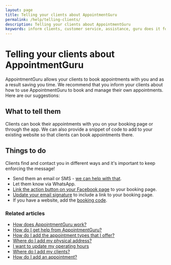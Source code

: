 ```yaml
---
layout: page
title: Telling your clients about AppointmentGuru
permalink: /help/telling-clients/
description: Telling your clients about AppointmentGuru
keywords: inform clients, customer service, assistance, guru does it for you
---
```


# Telling your clients about AppointmentGuru

AppointmentGuru allows your clients to book appointments with you and as a result saving you time. We recommend that you inform your clients about how to use AppointmentGuru to book and manage their own appointments. Here are our suggestions:

## What to tell them

Clients can book their appointments with you on your booking page or through the app. We can also provide a snippet of code to add to your existing website so that clients can book appointments there.

## Things to do

Clients find and contact you in different ways and it's important to keep enforcing the message!

* Send them an email or SMS - [we can help with that](/help/send-a-client-email).
* Let them know via WhatsApp.
* [Link the action button on your Facebook page](/help/linking-facebook) to your booking page.
* [Update your email signature](updating-your-signature) to include a link to your booking page.
* If you have a website, add the [booking code](booking-widget).

### Related articles

* [How does AppointmentGuru work?](/help/how-does-appointmentguru-work)
* [How do I get help from AppointmentGuru?](/help/how-do-I-get-help)
* [How do I add the appointment types that I offer?](/help/add-appointment-types)
* [Where do I add my physical address?](/help/add-address)
* [I want to update my operating hours](/help/update-operating-hours)
* [Where do I add my clients?](/help/add-clients)
* [How do I add an appointment?](/help/add-an-appointment)
